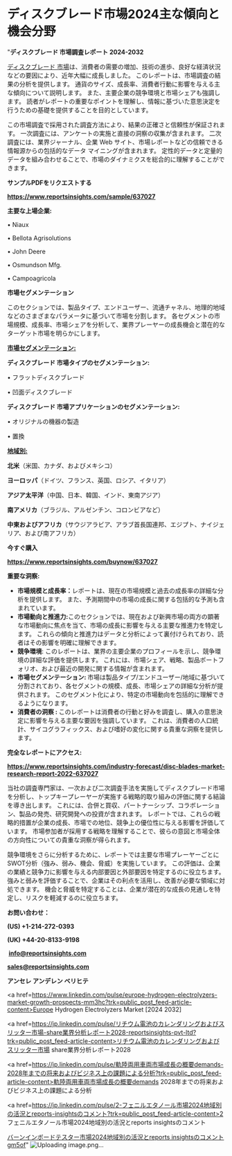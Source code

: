 # ディスクブレード市場2024主な傾向と機会分野

"<strong>ディスクブレード 市場調査レポート 2024-2032</strong>

<a href=https://www.reportsinsights.com/sample/637027>ディスクブレード 市場</a>は、消費者の需要の増加、技術の進歩、良好な経済状況などの要因により、近年大幅に成長しました。 このレポートは、市場調査の結果の分析を提供します。 通貨のサイズ、成長率、消費者行動に影響を与える主な傾向について説明します。 また、主要企業の競争環境と市場シェアも強調します。 読者がレポートの重要なポイントを理解し、情報に基づいた意思決定を行うための基礎を提供することを目的としています。

この市場調査で採用された調査方法により、結果の正確さと信頼性が保証されます。 一次調査には、アンケートの実施と直接の洞察の収集が含まれます。 二次調査には、業界ジャーナル、企業 Web サイト、市場レポートなどの信頼できる情報源からの包括的なデータ マイニングが含まれます。 定性的データと定量的データを組み合わせることで、市場のダイナミクスを総合的に理解することができます。

<strong><b>サンプルPDFをリクエストする</b></strong>

<a href=https://www.reportsinsights.com/sample/637027><strong><u>https://www.reportsinsights.com/sample/637027</u></strong></a>

<strong>主要な上場企業:</strong>

• Niaux

• Bellota Agrisolutions

• John Deere

• Osmundson Mfg.

• Campoagricola

<strong>市場セグメンテーション</strong>

このセクションでは、製品タイプ、エンドユーザー、流通チャネル、地理的地域などのさまざまなパラメータに基づいて市場を分割します。 各セグメントの市場規模、成長率、市場シェアを分析して、業界プレーヤーの成長機会と潜在的なターゲット市場を明らかにします。

<strong><u>市場セグメンテーション</u></strong><strong><u>:</u></strong>

<strong>ディスクブレード 市場タイプのセグメンテーション:</strong>

• フラットディスクブレード

• 凹面ディスクブレード

<strong>ディスクブレード 市場アプリケーションのセグメンテーション:</strong>

• オリジナルの機器の製造

• 置換

<strong><u>地域別</u></strong><strong><u>:</u></strong>

<strong>北米</strong>（米国、カナダ、およびメキシコ）

<strong>ヨーロッパ</strong>（ドイツ、フランス、英国、ロシア、イタリア）

<strong>アジア太平洋</strong>（中国、日本、韓国、インド、東南アジア）

<strong>南アメリカ</strong>（ブラジル、アルゼンチン、コロンビアなど）

<strong>中東およびアフリカ</strong>（サウジアラビア、アラブ首長国連邦、エジプト、ナイジェリア、および南アフリカ）

<strong>今すぐ購入</strong>

<a href=https://www.reportsinsights.com/buynow/637027><strong><u>https://www.reportsinsights.com/buynow/637027</u></strong></a>

<strong>重要な洞察:</strong>
<ul>
  <li><strong>市場規模と成長率：</strong>レポートは、現在の市場規模と過去の成長率の詳細な分析を提供します。 また、予測期間中の市場の成長に関する包括的な予測も含まれています。</li>
  <li><strong>市場動向と推進力:</strong>このセクションでは、現在および新興市場の両方の顕著な市場動向に焦点を当て、市場の成長に影響を与える主要な推進力を特定します。 これらの傾向と推進力はデータと分析によって裏付けられており、読者はその影響を明確に理解できます。</li>
  <li><strong>競争環境</strong>: このレポートは、業界の主要企業のプロフィールを示し、競争環境の詳細な評価を提供します。 これには、市場シェア、戦略、製品ポートフォリオ、および最近の開発に関する情報が含まれます。</li>
  <li><strong>市場セグメンテーション: </strong>市場は製品タイプ/エンドユーザー/地域に基づいて分割されており、各セグメントの規模、成長、市場シェアの詳細な分析が提供されます。 このセグメント化により、特定の市場動向を包括的に理解できるようになります。</li>
  <li><strong>消費者の洞察 : </strong>このレポートは消費者の行動と好みを調査し、購入の意思決定に影響を与える主要な要因を強調しています。 これは、消費者の人口統計、サイコグラフィックス、および嗜好の変化に関する貴重な洞察を提供します。</li>
</ul>
<strong>完全なレポートにアクセス:</strong>

<a href=https://www.reportsinsights.com/industry-forecast/disc-blades-market-research-report-2022-637027><strong><u><b>https://www.reportsinsights.com/industry-forecast/disc-blades-market-research-report-2022-637027</b></u></strong></a>

当社の調査専門家は、一次および二次調査手法を実施してディスクブレード市場を分析し、トップキープレーヤーが実施する戦略的取り組みの評価に関する結論を導き出します。 これには、合併と買収、パートナーシップ、コラボレーション、製品の発売、研究開発への投資が含まれます。 レポートでは、これらの戦略的措置が企業の成長、市場での地位、競争上の優位性に与える影響を評価しています。 市場参加者が採用する戦略を理解することで、彼らの意図と市場全体の方向性についての貴重な洞察が得られます。

競争環境をさらに分析するために、レポートでは主要な市場プレーヤーごとにSWOT分析（強み、弱み、機会、脅威）を実施しています。 この評価は、企業の業績と競争力に影響を与える内部要因と外部要因を特定するのに役立ちます。 強みと弱みを評価することで、企業はその利点を活用し、改善が必要な領域に対処できます。 機会と脅威を特定することは、企業が潜在的な成長の見通しを特定し、リスクを軽減するのに役立ちます。

<strong>お問い合わせ：</strong>

<strong>(US) +1-214-272-0393</strong>

<strong>(UK) +44-20-8133-9198</strong>

<strong> </strong><a href=info@reportsinsights.com><strong><u>info@reportsinsights.com</u></strong></a>

<a href=sales@reportsinsights.com><strong><u>sales@reportsinsights.com</u></strong></a>

<strong>アンセレ アンデレン ベリヒテ</strong>

<a href=https://www.linkedin.com/pulse/europe-hydrogen-electrolyzers-market-growth-prospects-mm3hc?trk=public_post_feed-article-content>Europe Hydrogen Electrolyzers Market [2024 2032]</a>

<a href=https://jp.linkedin.com/pulse/リチウム電池のカレンダリングおよびスリッター市場-share業界分析レポート2028-reportsinsights-pvt-ltd?trk=public_post_feed-article-content>リチウム電池のカレンダリングおよびスリッター市場 share業界分析レポート2028</a>

<a href=https://jp.linkedin.com/pulse/軌陸両用車両市場成長の概要demands-2028年までの将来およびビジネス上の課題による分析?trk=public_post_feed-article-content>軌陸両用車両市場成長の概要demands 2028年までの将来およびビジネス上の課題による分析</a>

<a href=https://jp.linkedin.com/pulse/2-フェニルエタノール市場2024地域別の活況とreports-insightsのコメント?trk=public_post_feed-article-content>2 フェニルエタノール市場2024地域別の活況とreports insightsのコメント</a>

<a href=https://www.linkedin.com/pulse/バーンインボードテスター市場2024地域別の活況とreports-insightsのコメント-gm5of/>バーンインボードテスター市場2024地域別の活況とreports insightsのコメント gm5of</a>"
![Uploading image.png…]()
